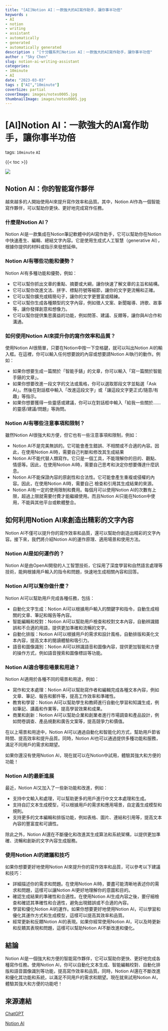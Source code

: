 ```yaml
---
title: "[AI]Notion AI：一款強大的AI寫作助手，讓你事半功倍"
keywords :
- AI
- notion
- writing
- assistant
- automatically
- generated
- automatically generated
description : "[十分鐘系列]Notion AI：一款強大的AI寫作助手，讓你事半功倍"
author : "Sky Chen"
slug: notion-ai-writing-assistant
categories:
- 10minute
- AI
date: "2023-03-03"
tags : ["AI","10minute"]
coverSize: partial
coverImage: images/notes0005.jpg
thumbnailImage: images/notes0005.jpg
---
```

<!--more-->

# [AI]Notion AI：一款強大的AI寫作助手，讓你事半功倍
tags: `10minute` `AI` 

{{< toc >}}

![]( /images/20230303001.png)

## Notion AI：你的智能寫作夥伴

越來越多的人開始使用AI來提升寫作效率和品質。其中，Notion AI作為一個智能寫作夥伴，可以幫助你更快、更好地完成寫作任務。

### 什麼是Notion AI？

Notion AI是一款集成在Notion筆記軟體中的AI寫作助手，它可以幫助你在Notion中快速產生、編輯、總結文字內容。它是使用生成式人工智慧（generative AI），根據你提供的材料或指示來發想延伸。

### Notion AI有哪些功能和優勢？

Notion AI有多種功能和優勢，例如：

- 它可以幫你抓出文章的重點、摘要或大綱，讓你快速了解文章的主旨和結構。
- 它可以幫你改進文法、拼字、標點符號等細節，讓你的文字更流暢和正確。
- 它可以幫你擴充或精簡句子，讓你的文字更豐富或精練。
- 它可以幫你生成各種類型的文字內容，例如徵人文案、新聞報導、詩歌、故事等，讓你發揮創意和想像力。
- 它可以幫你提供集思廣益的功能，例如問答、建議、反饋等，讓你與AI合作和溝通。

### 如何使用Notion AI來提升你的寫作效率和品質？

使用Notion AI很簡單，只要在Notion中按一下空格鍵，就可以叫出Notion AI的輸入框。在這裡，你可以輸入任何想要說的內容或想要請Notion AI執行的動作。例如：

- 如果你想要生成一篇關於「智能手錶」的文章，你可以輸入「寫一篇關於智能手錶的文章」。
- 如果你想要改進一段文字的文法或風格，你可以選取那段文字並點選「Ask AI」。然後在對話框中輸入「改進這段文字」或「讓這段文字更正式/隨意/有趣」等指示。
- 如果你想要獲得一些靈感或建議，你可以在對話框中輸入「給我一些關於…… 的靈感/建議/問題」等詢問。

### Notion AI有哪些注意事項和限制？

雖然Notion AI很強大和方便，但它也有一些注意事項和限制，例如：

- Notion AI不是完美無誤的。它可能會產生錯誤、不相關或不合適的內容。因此，在使用Notion AI時，需要自己判斷和修改其生成結果
- Notion AI不能代替人類寫作。它只是一個工具，不能理解你的目的、觀點、情感等。因此，在使用Notion AI時，需要自己思考和決定你想要傳達什麼訊息。
- Notion AI不能保證內容的原創性和合法性。它可能會產生重複或侵權的內容。因此，在使用Notion AI時，需要自己 檢查和引用其生成結果的來源。
- Notion AI有一定的使用限制和費用。每個月可以使用Notion AI的次數有上限，超過上限就需要付費才能繼續使用。而且Notion AI只能在Notion中使用，不能與其他平台或軟體整合。

## 如何利用Notion AI來創造出精彩的文字內容

Notion AI不僅可以提升你的寫作效率和品質，還可以幫助你創造出精彩的文字內容。接下來，我們將介紹Notion AI的運作原理、適用場景和使用方法。

### Notion AI是如何運作的？

Notion AI是由OpenAI開發的人工智慧技術，它採用了深度學習和自然語言處理等技術，能夠根據用戶輸入的指令和問題，快速地生成相關內容和回答。

### Notion AI可以幫你做什麼？

Notion AI可以幫助用戶完成各種任務，包括：

- 自動化文字生成：Notion AI可以根據用戶輸入的關鍵字和指令，自動生成相關的文章、筆記和報告等內容。
- 智能編輯和校對：Notion AI可以幫助用戶檢查和校對文本內容，自動辨識錯誤和不合適的用語，提供更加準確和流暢的文字。
- 自動化排版：Notion AI可以根據用戶的需求和設計風格，自動排版和美化文本內容，提高文本的閱讀體驗和吸引力。
- 語音和圖像識別：Notion AI可以辨識語音和圖像內容，提供更加智能和方便的操作方式，例如語音搜索和圖像標註等功能。

### Notion AI適合哪些場景和用途？

Notion AI適用於各種不同的場景和用途，例如：

- 寫作和文本處理：Notion AI可以幫助寫作者和編輯完成各種文本內容，例如文章、筆記、報告和郵件等，提高工作效率和準確性。
- 教育和學習：Notion AI可以幫助學生和教師進行自動化學習和知識生成，例如筆記、講義和作業等，提高學習效果和成果。
- 商業和創新：Notion AI可以幫助企業和創業者進行市場調查和產品設計，例如問卷調查、產品規劃和廣告文案等，提高競爭力和價值。

在以上場景和用途中，Notion AI可以通過自動化和智能化的方式，幫助用戶節省時間、提高效率和提升品質。同時，Notion AI也可以通過提供多種功能和服務，滿足不同用戶的需求和期望。

如果你還沒有使用Notion AI，現在就可以在Notion中試用，體驗其強大和方便的功能！

### Notion AI的最新進展

最近，Notion AI又加入了一些新功能和改進，例如：

- 支持中文輸入和處理，可以幫助更多的用戶進行中文文本處理和生成。
- 支持自訂文本生成模型，可以根據用戶的需求和應用場景，自定義生成模型和規則。
- 支持更多的文本編輯和排版功能，例如表格、圖片、連結和引用等，提高文本內容的豐富度和可讀性。

除此之外，Notion AI還在不斷優化和改進其生成算法和系統架構，以提供更加準確、流暢和創新的文字內容生成服務。

### 使用Notion AI的建議和技巧

如果你想要更好地使用Notion AI來提升你的寫作效率和品質，可以參考以下建議和技巧：

- 詳細描述你的需求和問題。在使用Notion AI時，要盡可能清晰地表述你的需求和問題，這樣可以讓Notion AI更好地理解你的意圖和目的。
- 確認生成結果的準確性和合適性。在使用Notion AI生成內容之後，要仔細檢查和確認其準確性和合適性，避免出現錯誤或不合適的內容。
- 學習和優化Notion AI的運作。如果你想要更好地使用Notion AI，可以學習和優化其運作方式和生成模型，這樣可以提高其效率和品質。
- 經常更新和反饋Notion AI的表現。如果你經常使用Notion AI，可以及時更新和反饋其表現和問題，這樣可以幫助Notion AI不斷改進和優化。

## 結論

Notion AI是一個強大和方便的智能寫作夥伴，它可以幫助你更快、更好地完成各種寫作任務。使用Notion AI，你可以自動化文本生成、智能編輯校對、自動化排版和語音圖像識別等功能，提高寫作效率和品質。同時，Notion AI還在不斷改進和優化其功能和系統，以滿足不同用戶的需求和期望。現在就來試用Notion AI，體驗其強大和方便的功能吧！

## 來源連結

[ChatGPT](https://openai.com/blog/chatgpt/)

[Notion AI](https://www.notion.so/product/ai)